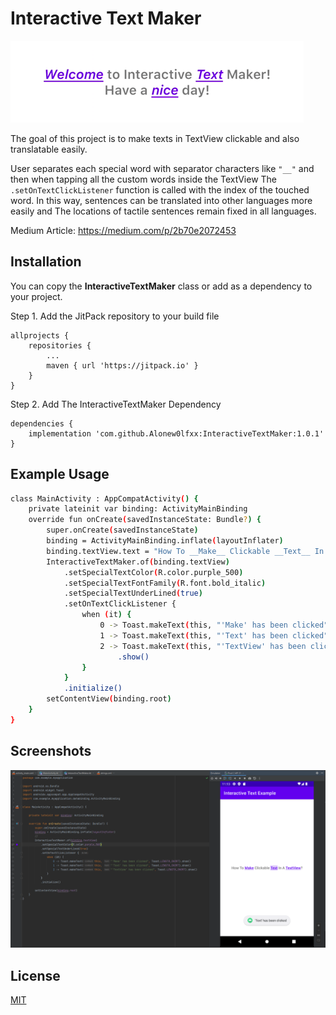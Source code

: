 
# Interactive Text Maker

![Header Image](https://github.com/Alonew0lfxx/InteractiveTextMaker/blob/master/screenshots/sc2.png?raw=true)

The goal of this project is to make texts in TextView clickable and also translatable easily.

User separates each special word with separator characters like `"__"`
and then when tapping all the custom words inside the TextView
The `.setOnTextClickListener` function is called with the index of the touched word.
In this way, sentences can be translated into other languages more easily and
The locations of tactile sentences remain fixed in all languages.

Medium Article: https://medium.com/p/2b70e2072453
## Installation

You can copy the **InteractiveTextMaker** class or add as a dependency to your project.

Step 1. Add the JitPack repository to your build file
```
allprojects {
	repositories {
		...
		maven { url 'https://jitpack.io' }
	}
}
```
Step 2. Add The InteractiveTextMaker Dependency
```
dependencies {
    implementation 'com.github.Alonew0lfxx:InteractiveTextMaker:1.0.1'
}
```

## Example Usage

```bash
class MainActivity : AppCompatActivity() {
    private lateinit var binding: ActivityMainBinding
    override fun onCreate(savedInstanceState: Bundle?) {
        super.onCreate(savedInstanceState)
        binding = ActivityMainBinding.inflate(layoutInflater)
        binding.textView.text = "How To __Make__ Clickable __Text__ In A __TextView__?"
        InteractiveTextMaker.of(binding.textView)
            .setSpecialTextColor(R.color.purple_500)
            .setSpecialTextFontFamily(R.font.bold_italic)
            .setSpecialTextUnderLined(true)
            .setOnTextClickListener {
                when (it) {
                    0 -> Toast.makeText(this, "'Make' has been clicked", Toast.LENGTH_SHORT).show()
                    1 -> Toast.makeText(this, "'Text' has been clicked", Toast.LENGTH_SHORT).show()
                    2 -> Toast.makeText(this, "'TextView' has been clicked", Toast.LENGTH_SHORT)
                        .show()
                }
            }
            .initialize()
        setContentView(binding.root)
    }
}
```


## Screenshots

![App Screenshot](https://github.com/Alonew0lfxx/InteractiveTextMaker/blob/master/screenshots/sc1.png?raw=true)


## License

[MIT](https://choosealicense.com/licenses/mit/)

